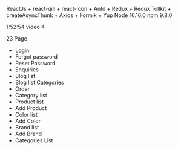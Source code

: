 ReactJs + react-qill + react-icon + Antd + Redux + Redux Tollkit + createAsyncThunk + Axios + Formik + Yup
Node 16.16.0 npm 9.8.0

1:52:54 video 4

23 Page

-   Login
-   Forgot password
-   Reset Password
-   Enquiries
-   Blog list
-   Blog list Categories
-   Order
-   Category list
-   Product list
-   Add Product
-   Color list
-   Add Color
-   Brand list
-   Add Brand
-   Categories List
